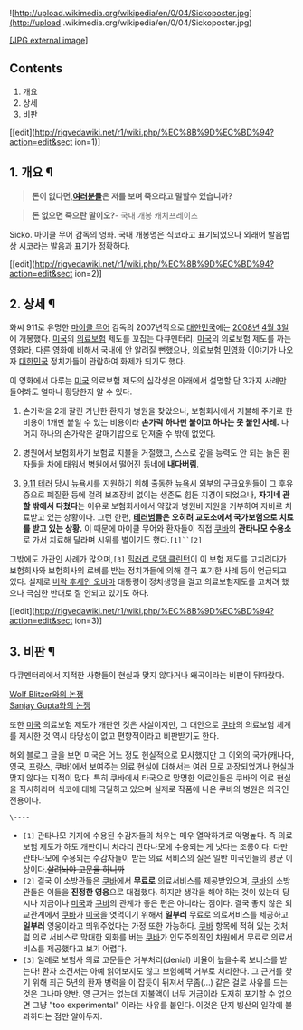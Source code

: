 ![http://upload.wikimedia.org/wikipedia/en/0/04/Sickoposter.jpg](http://upload
.wikimedia.org/wikipedia/en/0/04/Sickoposter.jpg)

[[JPG external
image]](http://upload.wikimedia.org/wikipedia/en/0/04/Sickoposter.jpg)

  

## Contents

    

1. 개요 
2. 상세 
3. 비판 

[[edit](http://rigvedawiki.net/r1/wiki.php/%EC%8B%9D%EC%BD%94?action=edit&sect
ion=1)]

## 1. 개요 ¶

  

> **돈이 없다면,[여러분들](%EC%9D%98%EC%82%AC.md)은 저를 보며 죽으라고 말할수 있습니까?**

  

> **돈 없으면 죽으란 말이오?**\- 국내 개봉 캐치프레이즈

  

Sicko. 마이클 무어 감독의 영화. 국내 개봉명은 식코라고 표기되었으나 외래어 발음법상 시코라는 발음과 표기가 정확하다.

  

[[edit](http://rigvedawiki.net/r1/wiki.php/%EC%8B%9D%EC%BD%94?action=edit&sect
ion=2)]

## 2. 상세 ¶

화씨 911로 유명한 [마이클 무어](%EB%A7%88%EC%9D%B4%ED%81%B4%20%EB%AC%B4%EC%96%B4.md)
감독의 2007년작으로 [대한민국](%EB%8C%80%ED%95%9C%EB%AF%BC%EA%B5%AD.md)에는
[2008년](2008%EB%85%84.md) [4월 3일](4%EC%9B%94%203%EC%9D%BC.md)에 개봉했다.
[미국](%EB%AF%B8%EA%B5%AD.md)의
[의료보험](%EC%9D%98%EB%A3%8C%EB%B3%B4%ED%97%98.md) 제도를 꼬집는 다큐멘터리.
[미국](%EB%AF%B8%EA%B5%AD.md)의 의료보험 제도를 까는 영화라, 다른 영화에 비해서 국내에 안 알려질 뻔했으나,
의료보험 [민영화](%EB%AF%BC%EC%98%81%ED%99%94.md) 이야기가 나오자
[대한민국](%EB%8C%80%ED%95%9C%EB%AF%BC%EA%B5%AD.md) 정치가들이 관람하여 화제가 되기도 했다.

  

이 영화에서 다루는 [미국](%EB%AF%B8%EA%B5%AD.md) 의료보험 제도의 심각성은 아래에서 설명할 단 3가지 사례만
들어봐도 얼마나 황당한지 알 수 있다.

  

  1. 손가락을 2개 잘린 가난한 환자가 병원을 찾았으나, 보험회사에서 지불해 주기로 한 비용이 1개만 붙일 수 있는 비용이라 **손가락 하나만 붙이고 하나는 못 붙인 사례.** 나머지 하나의 손가락은 갈매기밥으로 던져줄 수 밖에 없었다.  

  2. 병원에서 보험회사가 보험료 지불을 거절했고, 스스로 갚을 능력도 안 되는 늙은 환자들을 차에 태워서 병원에서 떨어진 동네에 **내다버림**.  

  3. [9.11 테러](9.11%20%ED%85%8C%EB%9F%AC.md) 당시 [뉴욕](%EB%89%B4%EC%9A%95.md)시를 지원하기 위해 출동한 [뉴욕](%EB%89%B4%EC%9A%95.md)시 외부의 구급요원들이 그 후유증으로 폐질환 등에 걸려 보조장비 없이는 생존도 힘든 지경이 되었으나, **자기네 관할 밖에서 다쳤다**는 이유로 보험회사에서 약값과 병원비 지원을 거부하여 자비로 치료받고 있는 상황이다. 그런 한편, **[테러범](%ED%85%8C%EB%9F%AC%EB%B2%94.md)들은 오히려 교도소에서 국가보험으로 치료를 받고 있는 상황.** 이 때문에 마이클 무어와 환자들이 직접 [쿠바](%EC%BF%A0%EB%B0%94.md)의 **관타나모 수용소**로 가서 치료해 달라며 시위를 벌이기도 했다.`[1]``[2]`  

그밖에도 가관인 사례가 많으며,`[3]` [힐러리 로댐 클린턴](%ED%9E%90%EB%9F%AC%EB%A6%AC%20%EB%A1%9C%EB%8C%90%20%ED%81%B4%EB%A6%B0%ED%84%B4.md)이 이 보험 제도를 고치려다가 보험회사와 보험회사의 로비를 받는
정치가들에 의해 결국 포기한 사례 등이 언급되고 있다. 실제로 [버락 후세인 오바마](%EB%B2%84%EB%9D%BD%20%ED%9B%84%EC%84%B8%EC%9D%B8%20%EC%98%A4%EB%B0%94%EB%A7%88.md) 대통령이 정치생명을 걸고 의료보험제도를
고치려 했으나 극심한 반대로 잘 안되고 있기도 하다.

  

[[edit](http://rigvedawiki.net/r1/wiki.php/%EC%8B%9D%EC%BD%94?action=edit&sect
ion=3)]

## 3. 비판 ¶

다큐멘터리에서 지적한 사항들이 현실과 맞지 않다거나 왜곡이라는 비판이 뒤따랐다.

  

[Wolf Blitzer와의 논쟁](http://www.youtube.com/watch?v=8TSBB7QNqKE)  
[Sanjay Gupta와의 논쟁](http://www.youtube.com/watch?v=tHLzBeMs1qU)

  

또한 [미국](%EB%AF%B8%EA%B5%AD.md) 의료보험 제도가 개판인 것은 사실이지만, 그 대안으로
[쿠바](%EC%BF%A0%EB%B0%94.md)의 의료보험 체계를 제시한 것 역시 타당성이 없고 편향적이라고 비판받기도 한다.

  

해외 블로그 글을 보면 미국은 어느 정도 현실적으로 묘사했지만 그 이외의 국가(캐나다, 영국, 프랑스, 쿠바)에서 보여주는 의료 현실에
대해서는 여러 모로 과장되었거나 현실과 맞지 않다는 지적이 많다. 특히 쿠바에서 타국으로 망명한 의료인들은 쿠바의 의료 현실을 직시하라며
식코에 대해 극딜하고 있으며 실제로 작품에 나온 쿠바의 병원은 외국인 전용이다.

`\----`

  * `[1]` 관타나모 기지에 수용된 수감자들의 처우는 매우 열악하기로 악명높다. 즉 의료보험 제도가 하도 개판이니 차라리 관타나모에 수용되는 게 낫다는 조롱이다. 다만 관타나모에 수용되는 수감자들이 받는 의료 서비스의 질은 일반 미국인들의 평균 이상이다.<del>살려놔야 고문을 하니까</del>
  * `[2]` 결국 이 소방관들은 [쿠바](%EC%BF%A0%EB%B0%94.md)에서 **무료로** 의료서비스를 제공받았으며, [쿠바](%EC%BF%A0%EB%B0%94.md)의 소방관들은 이들을 **진정한 영웅**으로 대접했다. 하지만 생각을 해야 하는 것이 있는데 당시나 지금이나 [미국](%EB%AF%B8%EA%B5%AD.md)과 [쿠바](%EC%BF%A0%EB%B0%94.md)의 관계가 좋은 편은 아니라는 점이다. 결국 좋지 않은 외교관계에서 [쿠바](%EC%BF%A0%EB%B0%94.md)가 [미국](%EB%AF%B8%EA%B5%AD.md)을 엿먹이기 위해서 **일부러** 무료로 의료서비스를 제공하고 **일부러** 영웅이라고 띄워주었다는 가정 또한 가능하다. [쿠바](%EC%BF%A0%EB%B0%94.md) 항목에 적혀 있는 것처럼 의료 서비스로 막대한 외화를 버는 [쿠바](%EC%BF%A0%EB%B0%94.md)가 인도주의적인 차원에서 무료로 의료서비스를 제공했다고 보기 어렵다.
  * `[3]` 일례로 보험사 의료 고문들은 거부처리(denial) 비율이 높을수록 보너스를 받는다! 환자 소견서는 아예 읽어보지도 않고 보험혜택 거부로 처리한다. 그 근거를 찾기 위해 최근 5년의 환자 병력을 이 잡듯이 뒤져서 무좀(…) 같은 걸로 사유를 드는 것은 그나마 양반. 영 근거는 없는데 지불액이 너무 거금이라 도저히 포기할 수 없으면 그냥 "too experimental" 이라는 사유를 붙인다. 이것은 단지 빙산의 일각에 불과하다는 점만 알아두자.

